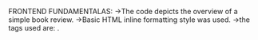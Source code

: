 FRONTEND FUNDAMENTALAS:
->The code depicts the overview of a simple book review.
->Basic HTML inline formatting style was used.
->the tags used are:
  .
